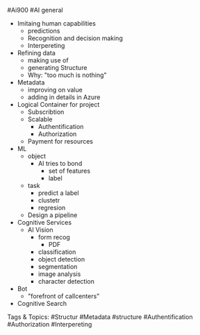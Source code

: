  #Ai900 #AI general
  - Imitaing human capabilities
    - predictions
    - Recognition and decision making
    - Interpereting
  - Refining data
    - making use of
    - generating Structure
    - Why: "too much is nothing"
  - Metadata
    - improving on value
    - adding in details
 in Azure
  - Logical Container for project
    - Subscribtion
    - Scalable 
      - Authentification
      - Authorization
    - Payment for resources
  - ML
    - object 
      - AI tries to bond
        - set of features
        - label
    - task
      - predict a label
      - clustetr
      - regresion
    - Design a pipeline
  - Cognitive Services
    - AI Vision
      - form recog
        - PDF
      - classification
      - object detection
      - segmentation
      - image analysis
      - character detection
  - Bot
    - "forefront of callcenters"
  - Cognitive Search

   Tags & Topics:
   #Structur
   #Metadata
   #structure
   #Authentification
   #Authorization
   #Interpereting